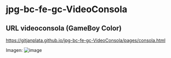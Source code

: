 # jpg-bc-fe-gc-VideoConsola
## URL videoconsola (GameBoy Color)

https://gitjanplata.github.io/jpg-bc-fe-gc-VideoConsola/pages/consola.html

Imagen:
![image](https://github.com/GitJanPlata/jpg-bc-fe-gc-VideoConsola/assets/96839905/7db6b2ec-053d-4d22-bd73-dce2f1c4a7d9)
